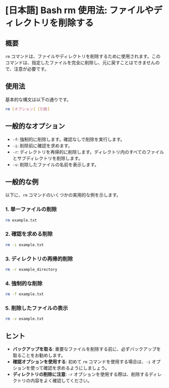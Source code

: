 # [日本語] Bash rm 使用法: ファイルやディレクトリを削除する

## 概要
`rm` コマンドは、ファイルやディレクトリを削除するために使用されます。このコマンドは、指定したファイルを完全に削除し、元に戻すことはできませんので、注意が必要です。

## 使用法
基本的な構文は以下の通りです。

```bash
rm [オプション] [引数]
```

## 一般的なオプション
- `-f`: 強制的に削除します。確認なしで削除を実行します。
- `-i`: 削除前に確認を求めます。
- `-r`: ディレクトリを再帰的に削除します。ディレクトリ内のすべてのファイルとサブディレクトリを削除します。
- `-v`: 削除したファイルの名前を表示します。

## 一般的な例
以下に、`rm` コマンドのいくつかの実用的な例を示します。

### 1. 単一ファイルの削除
```bash
rm example.txt
```

### 2. 確認を求める削除
```bash
rm -i example.txt
```

### 3. ディレクトリの再帰的削除
```bash
rm -r example_directory
```

### 4. 強制的な削除
```bash
rm -f example.txt
```

### 5. 削除したファイルの表示
```bash
rm -v example.txt
```

## ヒント
- **バックアップを取る**: 重要なファイルを削除する前に、必ずバックアップを取ることをお勧めします。
- **確認オプションを使用する**: 初めて `rm` コマンドを使用する場合は、`-i` オプションを使って確認を求めるようにしましょう。
- **ディレクトリの削除に注意**: `-r` オプションを使用する際は、削除するディレクトリの内容をよく確認してください。